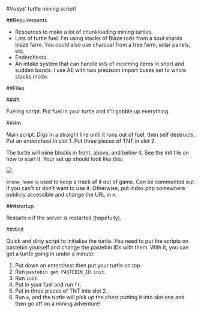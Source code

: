 #Vusys' turtle mining script!

##Requirements

* Resources to make a lot of chunkloading mining turtles.
* Lots of turtle fuel. I'm using stacks of Blaze rods from a soul shards blaze farm. You could also use charcoal from a tree farm, solar panels, etc.
* Enderchests. 
* An intake system that can handle *lots* of incoming items in short and sudden bursts. I use AE with two precision import buses set to whole stacks mode.

##Files

###ft

Fueling script. Put fuel in your turtle and it'll gobble up everything.

###m

Main script. Digs in a straight line until it runs out of fuel, then self destructs. Put an enderchest in slot 1. Put three pieces of TNT in slot 2.

The turtle will mine blocks in front, above, and below it. See the init file on how to start it. Your set up should look like this:

![](http://i.imgur.com/YstwUAQ.png)

`phone_home` is used to keep a track of it out of game. Can be commented out if you can't or don't want to use it. Otherwise, put index.php somewhere publicly accessible and change the URL in `m`.

###startup

Restarts `m` if the server is restarted (hopefully).

###init

Quick and dirty script to initialise the turtle. You need to put the scripts on pastebin yourself and change the pastebin IDs with them. With it, you can get a turtle going in under a minute:

1) Put down an enterchest then put your turtle on top.   
2) Run `pastebin get PASTEBIN_ID init`.   
3) Run `init`.    
4) Put in your fuel and run `ft`.   
5) Put in three pieces of TNT into slot 2.   
6) Run `m`, and the turtle will pick up the chest putting it into slot one and then go off on a mining adventure!   